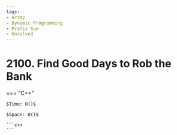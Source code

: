 ```yaml
---
tags:
- Array
- Dynamic Programming
- Prefix Sum
- Unsolved
---
```



# 2100. Find Good Days to Rob the Bank

=== "C++"

    $Time: O()$

    $Space: O()$

    ```c++
    ```